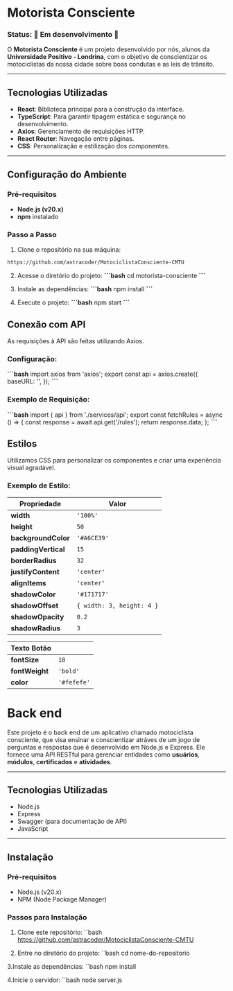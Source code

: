 
# **Motorista Consciente**

### **Status:** 🚧 Em desenvolvimento 🚧

O **Motorista Consciente** é um projeto desenvolvido por nós, alunos da **Universidade Positivo - Londrina**, com o objetivo de conscientizar os motociclistas da nossa cidade sobre boas condutas e as leis de trânsito.

---

## **Tecnologias Utilizadas**
- **React**: Biblioteca principal para a construção da interface.
- **TypeScript**: Para garantir tipagem estática e segurança no desenvolvimento.
- **Axios**: Gerenciamento de requisições HTTP.
- **React Router**: Navegação entre páginas.
- **CSS**: Personalização e estilização dos componentes.

---

## **Configuração do Ambiente**

### **Pré-requisitos**
- **Node.js (v20.x)**
- **npm** instalado

### **Passo a Passo**

1. Clone o repositório na sua máquina:
```bash
https://github.com/astracoder/MotociclistaConsciente-CMTU
```

2. Acesse o diretório do projeto:
**\`\`\`bash**
cd motorista-consciente
**\`\`\`**

3. Instale as dependências:
**\`\`\`bash**
npm install
**\`\`\`**

4. Execute o projeto:
**\`\`\`bash**
npm start
**\`\`\`**

## **Conexão com API**
As requisições à API são feitas utilizando Axios.

### **Configuração:**
**\`\`\`bash**
import axios from 'axios';
export const api = axios.create({
  baseURL: '', 
});
**\`\`\`**

### **Exemplo de Requisição:**
**\`\`\`bash**
import { api } from './services/api';
export const fetchRules = async () => {
  const response = await api.get('/rules');
  return response.data;
};
**\`\`\`**

## **Estilos**
Utilizamos CSS para personalizar os componentes e criar uma experiência visual agradável.

### **Exemplo de Estilo:**

| Propriedade       | Valor                                |
|-------------------|--------------------------------------|
| **width**         | `'100%'`                            |
| **height**        | `50`                                |
| **backgroundColor** | `'#A6CE39'`                        |
| **paddingVertical** | `15`                               |
| **borderRadius**  | `32`                                |
| **justifyContent** | `'center'`                         |
| **alignItems**    | `'center'`                          |
| **shadowColor**   | `'#171717'`                         |
| **shadowOffset**  | `{ width: 3, height: 4 }`           |
| **shadowOpacity** | `0.2`                               |
| **shadowRadius**  | `3`                                 |

| **Texto Botão**   |                                      |
|-------------------|--------------------------------------|
| **fontSize**      | `18`                                |
| **fontWeight**    | `'bold'`                            |
| **color**         | `'#fefefe'`                         |

# **Back end** 

Este projeto é o back end de um aplicativo chamado motociclista consciente, que visa ensinar e conscientizar atráves de um jogo de perguntas e respostas que é desenvolvido em Node.js e Express. Ele fornece uma API RESTful para gerenciar entidades como **usuários**, **módulos**, **certificados** e **atividades**.

---

## Tecnologias Utilizadas

- Node.js
- Express
- Swagger (para documentação de API)
- JavaScript

---

## Instalação

### Pré-requisitos
- Node.js (v20.x)
- NPM (Node Package Manager)

### Passos para Instalação

1. Clone este repositório:
   ``bash
https://github.com/astracoder/MotociclistaConsciente-CMTU

2. Entre no diretório do projeto:
   ``bash
   cd nome-do-repositorio

3.Instale as dependências:
   ``bash
  npm install

4.Inicie o servidor:
   ``bash
   node server.js

